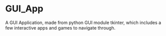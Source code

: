 # GUI_App
A GUI Application, made from python GUI module tkinter, which includes a few interactive apps and games to navigate through.
